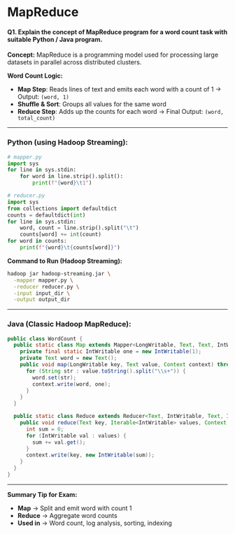 # **MapReduce**

#### **Q1. Explain the concept of MapReduce program for a word count task with suitable Python / Java program.**

**Concept:**
MapReduce is a programming model used for processing large datasets in parallel across distributed clusters.

**Word Count Logic:**

* **Map Step**: Reads lines of text and emits each word with a count of 1
  → Output: `(word, 1)`
* **Shuffle & Sort**: Groups all values for the same word
* **Reduce Step**: Adds up the counts for each word
  → Final Output: `(word, total_count)`

---

### **Python (using Hadoop Streaming):**

```python
# mapper.py
import sys
for line in sys.stdin:
    for word in line.strip().split():
        print(f"{word}\t1")
```

```python
# reducer.py
import sys
from collections import defaultdict
counts = defaultdict(int)
for line in sys.stdin:
    word, count = line.strip().split("\t")
    counts[word] += int(count)
for word in counts:
    print(f"{word}\t{counts[word]}")
```

**Command to Run (Hadoop Streaming):**

```bash
hadoop jar hadoop-streaming.jar \
  -mapper mapper.py \
  -reducer reducer.py \
  -input input_dir \
  -output output_dir
```

---

### **Java (Classic Hadoop MapReduce):**

```java
public class WordCount {
  public static class Map extends Mapper<LongWritable, Text, Text, IntWritable> {
    private final static IntWritable one = new IntWritable(1);
    private Text word = new Text();
    public void map(LongWritable key, Text value, Context context) throws IOException, InterruptedException {
      for (String str : value.toString().split("\\s+")) {
        word.set(str);
        context.write(word, one);
      }
    }
  }

  public static class Reduce extends Reducer<Text, IntWritable, Text, IntWritable> {
    public void reduce(Text key, Iterable<IntWritable> values, Context context) throws IOException, InterruptedException {
      int sum = 0;
      for (IntWritable val : values) {
        sum += val.get();
      }
      context.write(key, new IntWritable(sum));
    }
  }
}
```

---

**Summary Tip for Exam:**

* **Map** → Split and emit word with count 1
* **Reduce** → Aggregate word counts
* **Used in** → Word count, log analysis, sorting, indexing

